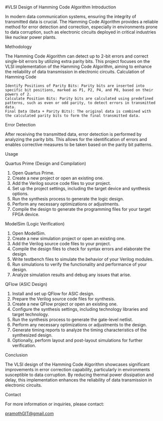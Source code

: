 #VLSI Design of Hamming Code Algorithm
Introduction

In modern data communication systems, ensuring the integrity of transmitted data is crucial. The Hamming Code Algorithm provides a reliable method for error detection and correction, especially in environments prone to data corruption, such as electronic circuits deployed in critical industries like nuclear power plants.

Methodology

The Hamming Code Algorithm can detect up to 2-bit errors and correct single-bit errors by utilizing extra parity bits. This project focuses on the VLSI implementation of the Hamming Code Algorithm, aiming to enhance the reliability of data transmission in electronic circuits.
Calculation of Hamming Code

    Identify Positions of Parity Bits: Parity bits are inserted into specific bit positions, marked as P1, P2, P4, and P8, based on their powers of 2.
    Calculate Position Bits: Parity bits are calculated using predefined patterns, such as even or odd parity, to detect errors in transmitted data.
    Final Data (Data + Parity Bits): The original data is combined with the calculated parity bits to form the final transmitted data.

Error Detection

After receiving the transmitted data, error detection is performed by analyzing the parity bits. This allows for the identification of errors and enables corrective measures to be taken based on the parity bit patterns.

Usage

Quartus Prime (Design and Compilation)

1. Open Quartus Prime.
2. Create a new project or open an existing one.
3. Add the Verilog source code files to your project.
4. Set up the project settings, including the target device and synthesis options.
5. Run the synthesis process to generate the logic design.
6. Perform any necessary optimizations or adjustments.
7. Compile the design to generate the programming files for your target FPGA device.

ModelSim (Logic Verification)

1. Open ModelSim.
2. Create a new simulation project or open an existing one.
3. Add the Verilog source code files to your project.
4. Compile the design files to check for syntax errors and elaborate the design.
5. Write testbench files to simulate the behavior of your Verilog modules.
6. Run simulations to verify the functionality and performance of your design.
7. Analyze simulation results and debug any issues that arise.

QFlow (ASIC Design)

1. Install and set up QFlow for ASIC design.
2. Prepare the Verilog source code files for synthesis.
3. Create a new QFlow project or open an existing one.
4. Configure the synthesis settings, including technology libraries and target technology.
5. Run the synthesis process to generate the gate-level netlist.
6. Perform any necessary optimizations or adjustments to the design.
7. Generate timing reports to analyze the timing characteristics of the synthesized design.
8. Optionally, perform layout and post-layout simulations for further verification.

Conclusion

The VLSI design of the Hamming Code Algorithm showcases significant improvements in error correction capability, particularly in environments susceptible to data corruption. By reducing thermal power dissipation and delay, this implementation enhances the reliability of data transmission in electronic circuits.

Contact

For more information or inquiries, please contact:

pramothGIT@gmail.com

